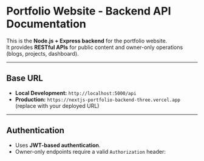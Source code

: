# Portfolio Website - Backend API Documentation

This is the **Node.js + Express backend** for the portfolio website.  
It provides **RESTful APIs** for public content and owner-only operations (blogs, projects, dashboard).

---

## Base URL

- **Local Development:** `http://localhost:5000/api`
- **Production:** `https://nextjs-portfolio-backend-three.vercel.app` (replace with your deployed URL)

---

## Authentication

- Uses **JWT-based authentication**.
- Owner-only endpoints require a valid `Authorization` header:

